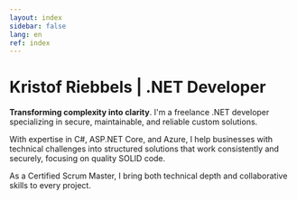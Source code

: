 ```yaml
---
layout: index
sidebar: false
lang: en
ref: index
---
```



# Kristof Riebbels | .NET Developer

**Transforming complexity into clarity**. I'm a freelance .NET developer specializing in secure, maintainable, and reliable custom solutions.

With expertise in C#, ASP.NET Core, and Azure, I help businesses with technical challenges into structured solutions that work consistently and securely, focusing on quality SOLID code.

As a Certified Scrum Master, I bring both technical depth and collaborative skills to every project.
